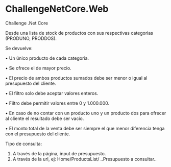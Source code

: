 # ChallengeNetCore.Web
Challenge .Net Core

Desde una lista de stock de productos con sus respectivas categorias (PRODUNO, PRODDOS).

Se devuelve:

• Un único producto de cada categoría.

• Se ofrece el de mayor precio.

• El precio de ambos productos sumados debe ser menor o igual al presupuesto del cliente.

• El filtro solo debe aceptar valores enteros.

• Filtro debe permitir valores entre 0 y 1.000.000.

• En caso de no contar con un producto uno y un producto dos para ofrecer al cliente el resultado debe ser vacío.

• El monto total de la venta debe ser siempre el que menor diferencia tenga con el presupuesto del cliente.


Tipo de consulta:
1) A través de la página, input de presupuesto.
2) A través de la url, ej:
        Home/ProductsList/ ..Presupuesto a consultar.. 
